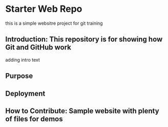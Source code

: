 # Starter Web Repo

this is a simple websitre project for git training

## Introduction: This repository is for showing how Git and GitHub work
adding intro text

## Purpose

## Deployment

## How to Contribute: Sample website with plenty of files for demos
